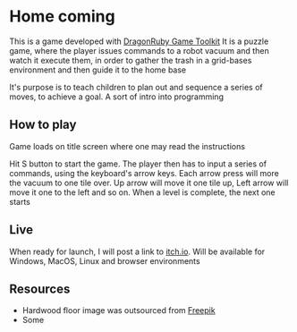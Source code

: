 # Home coming

This is a game developed with [DragonRuby Game Toolkit](https://dragonruby.org/)
It is a puzzle game, where the player issues commands to a robot vacuum and then watch it execute them,
in order to gather the trash in a grid-bases environment and then guide it to the home base

It's purpose is to teach children to plan out and sequence a series of moves, to achieve a goal. A sort of
intro into programming

## How to play

Game loads on title screen where one may read the instructions

Hit S button to start the game. The player then has to input a series of commands, using the keyboard's arrow keys. Each arrow press will more the vacuum to one tile over. Up arrow will move it one tile up, Left arrow will move it one to the left and so on. When a level is complete, the next one starts

## Live

When ready for launch, I will post a link to [itch.io](itch.io). Will be available for Windows, MacOS, Linux and browser environments

## Resources

- Hardwood floor image was outsourced from [Freepik](https://www.freepik.com/)
- Some
